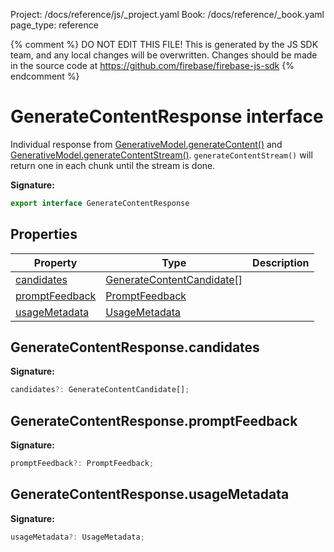 Project: /docs/reference/js/_project.yaml
Book: /docs/reference/_book.yaml
page_type: reference

{% comment %}
DO NOT EDIT THIS FILE!
This is generated by the JS SDK team, and any local changes will be
overwritten. Changes should be made in the source code at
https://github.com/firebase/firebase-js-sdk
{% endcomment %}

# GenerateContentResponse interface
Individual response from [GenerativeModel.generateContent()](./vertexai.generativemodel.md#generativemodelgeneratecontent) and [GenerativeModel.generateContentStream()](./vertexai.generativemodel.md#generativemodelgeneratecontentstream)<!-- -->. `generateContentStream()` will return one in each chunk until the stream is done.

<b>Signature:</b>

```typescript
export interface GenerateContentResponse 
```

## Properties

|  Property | Type | Description |
|  --- | --- | --- |
|  [candidates](./vertexai.generatecontentresponse.md#generatecontentresponsecandidates) | [GenerateContentCandidate](./vertexai.generatecontentcandidate.md#generatecontentcandidate_interface)<!-- -->\[\] |  |
|  [promptFeedback](./vertexai.generatecontentresponse.md#generatecontentresponsepromptfeedback) | [PromptFeedback](./vertexai.promptfeedback.md#promptfeedback_interface) |  |
|  [usageMetadata](./vertexai.generatecontentresponse.md#generatecontentresponseusagemetadata) | [UsageMetadata](./vertexai.usagemetadata.md#usagemetadata_interface) |  |

## GenerateContentResponse.candidates

<b>Signature:</b>

```typescript
candidates?: GenerateContentCandidate[];
```

## GenerateContentResponse.promptFeedback

<b>Signature:</b>

```typescript
promptFeedback?: PromptFeedback;
```

## GenerateContentResponse.usageMetadata

<b>Signature:</b>

```typescript
usageMetadata?: UsageMetadata;
```
